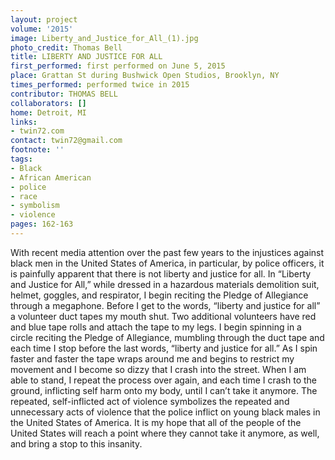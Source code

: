 ```yaml
---
layout: project
volume: '2015'
image: Liberty_and_Justice_for_All_(1).jpg
photo_credit: Thomas Bell
title: LIBERTY AND JUSTICE FOR ALL
first_performed: first performed on June 5, 2015
place: Grattan St during Bushwick Open Studios, Brooklyn, NY
times_performed: performed twice in 2015
contributor: THOMAS BELL
collaborators: []
home: Detroit, MI
links:
- twin72.com
contact: twin72@gmail.com
footnote: ''
tags:
- Black
- African American
- police
- race
- symbolism
- violence
pages: 162-163
---
```


With recent media attention over the past few years to the injustices against black men in the United States of America, in particular, by police officers, it is painfully apparent that there is not liberty and justice for all. In “Liberty and Justice for All,” while dressed in a hazardous materials demolition suit, helmet, goggles, and respirator, I begin reciting the Pledge of Allegiance through a megaphone. Before I get to the words, “liberty and justice for all” a volunteer duct tapes my mouth shut. Two additional volunteers have red and blue tape rolls and attach the tape to my legs. I begin spinning in a circle reciting the Pledge of Allegiance, mumbling through the duct tape and each time I stop before the last words, “liberty and justice for all.” As I spin faster and faster the tape wraps around me and begins to restrict my movement and I become so dizzy that I crash into the street. When I am able to stand, I repeat the process over again, and each time I crash to the ground, inflicting self harm onto my body, until I can’t take it anymore. The repeated, self-inflicted act of violence symbolizes the repeated and unnecessary acts of violence that the police inflict on young black males in the United States of America. It is my hope that all of the people of the United States will reach a point where they cannot take it anymore, as well, and bring a stop to this insanity.

